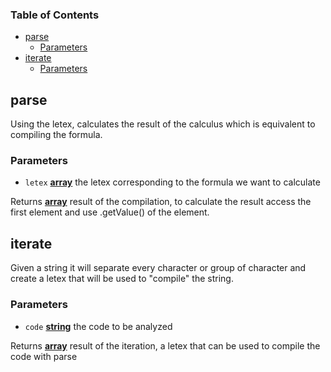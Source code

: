<!-- Generated by documentation.js. Update this documentation by updating the source code. -->

### Table of Contents

-   [parse][1]
    -   [Parameters][2]
-   [iterate][3]
    -   [Parameters][4]

## parse

Using the letex, calculates the result of the calculus which is equivalent to compiling the formula.

### Parameters

-   `letex` **[array][5]** the letex corresponding to the formula we want to calculate

Returns **[array][5]** result of the compilation, to calculate the result access the first element and use .getValue() of the element.

## iterate

Given a string it will separate every character or group of character and create a letex that will be used to "compile" the string.

### Parameters

-   `code` **[string][6]** the code to be analyzed

Returns **[array][5]** result of the iteration, a letex that can be used to compile the code with parse

[1]: #parse

[2]: #parameters

[3]: #iterate

[4]: #parameters-1

[5]: https://developer.mozilla.org/docs/Web/JavaScript/Reference/Global_Objects/Array

[6]: https://developer.mozilla.org/docs/Web/JavaScript/Reference/Global_Objects/String
